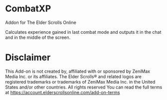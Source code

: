 # CombatXP
Addon for The Elder Scrolls Online

Calculates experience gained in last combat mode and outputs it in the chat and in the middle of the screen.

# Disclaimer 

This Add-on is not created by, affiliated with or sponsored by ZeniMax Media Inc. or its affiliates. 
The Elder Scrolls® and related logos are registered trademarks or trademarks of ZeniMax Media Inc. in the United States and/or other countries. 
All rights reserved
You can read the full terms at https://account.elderscrollsonline.com/add-on-terms
